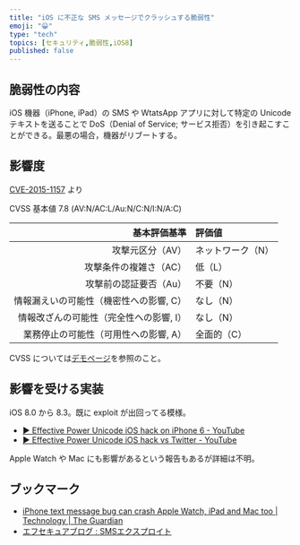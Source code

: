 ```yaml
---
title: "iOS に不正な SMS メッセージでクラッシュする脆弱性"
emoji: "😀"
type: "tech"
topics: [セキュリティ,脆弱性,iOS8]
published: false
---
```

## 脆弱性の内容

iOS 機器（iPhone, iPad）の SMS や WtatsApp アプリに対して特定の Unicode テキストを送ることで DoS（Denial of Service; サービス拒否）を引き起こすことができる。最悪の場合，機器がリブートする。

## 影響度

[CVE-2015-1157] より

CVSS 基本値 7.8 (AV:N/AC:L/Au:N/C:N/I:N/A:C)

| 基本評価基準                            | 評価値            |
|----------------------------------------:|:------------------|
| 攻撃元区分（AV）                        | ネットワーク（N） |
| 攻撃条件の複雑さ（AC）                  | 低（L）           |
| 攻撃前の認証要否（Au）                  | 不要（N）         |
| 情報漏えいの可能性（機密性への影響, C） | なし（N）         |
| 情報改ざんの可能性（完全性への影響, I） | なし（N）         |
| 業務停止の可能性（可用性への影響, A）   | 全面的（C）       |

CVSS については[デモページ](http://www.baldanders.info/spiegel/archive/cvss/cvss2.html)を参照のこと。

[CVE-2015-1157]: https://web.nvd.nist.gov/view/vuln/detail?vulnId=CVE-2015-1157

## 影響を受ける実装

iOS 8.0 から 8.3。既に exploit が出回ってる模様。

- [▶ Effective Power Unicode iOS hack on iPhone 6 - YouTube](https://www.youtube.com/watch?v=q_l0F8matrk)
- [▶ Effective Power Unicode iOS hack vs Twitter - YouTube](https://www.youtube.com/watch?v=49V-Nab1OGI)

Apple Watch や Mac にも影響があるという報告もあるが詳細は不明。

## ブックマーク

- [iPhone text message bug can crash Apple Watch, iPad and Mac too | Technology | The Guardian](http://www.theguardian.com/technology/2015/may/28/iphone-text-message-bug-crash-apple-watch-ipad-mac)
- [エフセキュアブログ : SMSエクスプロイト](http://blog.f-secure.jp/archives/50749181.html)

